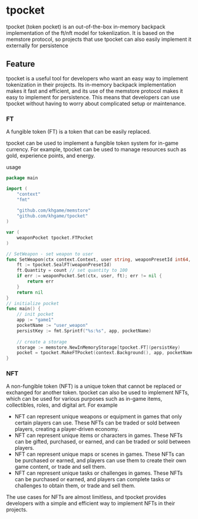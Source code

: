 # tpocket

tpocket (token pocket) is an out-of-the-box in-memory backpack implementation of the ft/nft model for 
tokenlization. It is based on the memstore protocol, so projects that use tpocket can also easily 
implement it externally for persistence

## Feature

tpocket is a useful tool for developers who want an easy way to implement tokenization in their projects. 
Its in-memory backpack implementation makes it fast and efficient, and its use of the memstore protocol 
makes it easy to implement for persistence. This means that developers can use tpocket without having to 
worry about complicated setup or maintenance.

### FT

A fungible token (FT) is a token that can be easily replaced.

tpocket can be used to implement a fungible token system for in-game currency. For example, tpocket can 
be used to manage resources such as gold, experience points, and energy.

usage

```go
package main

import (
    "context"
    "fmt"
	
    "github.com/khgame/memstore"
    "github.com/khgame/tpocket"
)

var (
    weaponPocket tpocket.FTPocket
)

// SetWeapon - set weapon to user
func SetWeapon(ctx context.Context, user string, weaponPresetId int64, count int64) error {
    ft := tpocket.SealFT(weaponPresetId)
    ft.Quantity = count // set quantity to 100
    if err := weaponPocket.Set(ctx, user, ft); err != nil {
        return err
    }
    return nil
}
// initialize pocket
func main() {
    // init pocket
    app := "game1"
    pocketName := "user_weapon"
    persistKey := fmt.Sprintf("%s:%s", app, pocketName)
    
    // create a storage
    storage := memstore.NewInMemoryStorage[tpocket.FT](persistKey)
    pocket = tpocket.MakeFTPocket(context.Background(), app, pocketName, storage)
}
```


### NFT

A non-fungible token (NFT) is a unique token that cannot be replaced or exchanged for another token. 
tpocket can also be used to implement NFTs, which can be used for various purposes such as in-game items, 
collectibles, roles, and digital art. For example

- NFT can represent unique weapons or equipment in games that only certain players can use. These NFTs can be traded or sold between players, creating a player-driven economy.
- NFT can represent unique items or characters in games. These NFTs can be gifted, purchased, or earned, and can be traded or sold between players.
- NFT can represent unique maps or scenes in games. These NFTs can be purchased or earned, and players can use them to create their own game content, or trade and sell them.
- NFT can represent unique tasks or challenges in games. These NFTs can be purchased or earned, and players can complete tasks or challenges to obtain them, or trade and sell them.

The use cases for NFTs are almost limitless, and tpocket provides developers with a simple and efficient way to implement NFTs in their projects.
